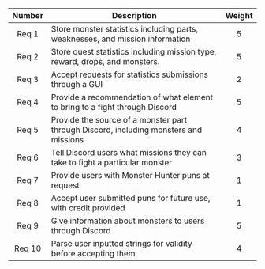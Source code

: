 |Number|Description|Weight|
|:---:|---|:---:|
|Req 1|Store monster statistics including parts, weaknesses, and mission information|5|
|Req 2|Store quest statistics including mission type, reward, drops, and monsters.|5|
|Req 3|Accept requests for statistics submissions through a GUI|2|
|Req 4|Provide a recommendation of what element to bring to a fight through Discord|5|
|Req 5|Provide the source of a monster part through Discord, including monsters and missions|4|
|Req 6|Tell Discord users what missions they can take to fight a particular monster|3|
|Req 7|Provide users with Monster Hunter puns at request|1|
|Req 8|Accept user submitted puns for future use, with credit provided|1|
|Req 9|Give information about monsters to users through Discord|5|
|Req 10|Parse user inputted strings for validity before accepting them|4|